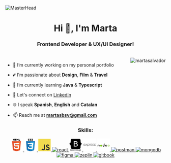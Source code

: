 ![MasterHead](https://res.cloudinary.com/dcycbjbne/image/upload/v1673961422/github/Estudio_de_Fotografi%CC%81a_Portada_de_Facebook_ejvaka.png)

<h1 align="center">Hi 👋, I'm Marta</h1>
<h3 align="center">Frontend Developer & UX/UI Designer!</h3>

<p><br><img align="right" src="https://github-readme-stats.vercel.app/api/top-langs?username=martasalvador&show_icons=true&locale=en&layout=compact" alt="martasalvador" /></p>

- 🔭 I’m currently working on my personal portfolio

- 💕 I'm passionate about **Design**, **Film** & **Travel**

- 🌱 I’m currently learning **Java** & **Typescript**

- 🤝 Let's connect on [LinkedIn](https://www.linkedin.com/in/martasalvadorberenguer)

- 🌐 I speak **Spanish**, **English** and **Catalan**

- 📫 Reach me at **martasbsv@gmail.com**

<h3 align="center">Skills:</h3>
<p align="center">
<a href="https://www.w3.org/html/" target="_blank" rel="noreferrer"> <img src="https://raw.githubusercontent.com/devicons/devicon/master/icons/html5/html5-original-wordmark.svg" alt="html5" width="40" height="40"/> </a> 
<a href="https://www.w3schools.com/css/" target="_blank" rel="noreferrer"> <img src="https://raw.githubusercontent.com/devicons/devicon/master/icons/css3/css3-original-wordmark.svg" alt="css3" width="40" height="40"/> </a> 
<a href="https://developer.mozilla.org/en-US/docs/Web/JavaScript" target="_blank" rel="noreferrer"> <img src="https://raw.githubusercontent.com/devicons/devicon/master/icons/javascript/javascript-original.svg" alt="javascript" width="40" height="40"/> </a> 
<a href="https://reactjs.org/" target="_blank" rel="noreferrer"> <img src="https://cdn.worldvectorlogo.com/logos/react-2.svg" alt="react" width="40" height="40"/> </a> 
<a href="https://getbootstrap.com" target="_blank" rel="noreferrer"> <img src="https://raw.githubusercontent.com/devicons/devicon/master/icons/bootstrap/bootstrap-plain-wordmark.svg" alt="bootstrap" width="40" height="40"/> </a> 
<!-- <a href="https://sass-lang.com" target="_blank" rel="noreferrer"> <img src="https://raw.githubusercontent.com/devicons/devicon/master/icons/sass/sass-original.svg" alt="sass" width="40" height="40"/> </a> -->
<a href="https://expressjs.com" target="_blank" rel="noreferrer"> <img src="https://raw.githubusercontent.com/devicons/devicon/master/icons/express/express-original-wordmark.svg" alt="express" width="40" height="40"/> </a> 
<a href="https://nodejs.org" target="_blank" rel="noreferrer"> <img src="https://raw.githubusercontent.com/devicons/devicon/master/icons/nodejs/nodejs-original-wordmark.svg" alt="nodejs" width="40" height="40"/> </a> 
<a href="https://postman.com" target="_blank" rel="noreferrer"> <img src="https://www.vectorlogo.zone/logos/getpostman/getpostman-icon.svg" alt="postman" width="40" height="40"/> </a> 
<a href="https://www.mongodb.com/cloud/atlas/lp/try4?utm_source=google&utm_campaign=search_gs_pl_evergreen_atlas_core_prosp-brand_gic-null_emea-es_ps-all_desktop_eng_lead&utm_term=mongodb&utm_medium=cpc_paid_search&utm_ad=e&utm_ad_campaign_id=12212624563&adgroup=115749706983&gclid=Cj0KCQiAq5meBhCyARIsAJrtdr6Nxko--DT-ew7X0ZWMOlcl9kjlSBTWRbEEr2YXb2QVJmBXmCaCsBcaAh3GEALw_wcB" target="_blank" rel="noreferrer"> <img src="https://www.vectorlogo.zone/logos/mongodb/mongodb-ar21.svg" alt="mongodb" width="40" height="40"/> </a>
<a href="https://www.figma.com/" target="_blank" rel="noreferrer"> <img src="https://www.vectorlogo.zone/logos/figma/figma-icon.svg" alt="figma" width="40" height="40"/> </a>
<a href="https://zeplin.io/" target="_blank" rel="noreferrer"> <img src="https://www.vectorlogo.zone/logos/zeplinio/zeplinio-icon.svg" alt="zeplin" width="40" height="40"/> </a>
<a href="https://www.gitbook.com/" target="_blank" rel="noreferrer"> <img src="https://www.vectorlogo.zone/logos/gitbook/gitbook-icon.svg" alt="gitbook" width="40" height="40"/> </a>
